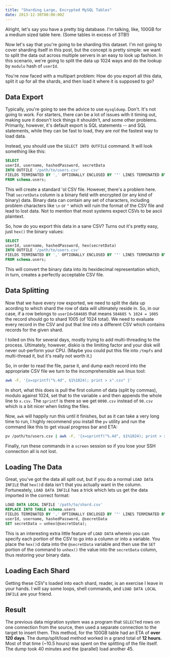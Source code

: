 ```yaml
---
title: "Sharding Large, Encrypted MySQL Tables"
date: 2013-12-30T00:00:00Z
---
```


Alright, let's say you have a pretty big database. I'm talking, like, 100GB
for a medium sized table here. (Some tables in excess of 3TB!)

Now let's say that you're going to be sharding this dataset. I'm not going to
cover sharding itself in this post, but the concept is pretty simple: we want
to split the data out across multiple servers in an easy to look up fashion. In
this scenario, we're going to split the data up 1024 ways and do the lookup by
`modulo` hash of `userId`.

You're now faced with a multipart problem: How do you export all this data,
split it up for all the shards, and then load it where it is supposed to go?

## Data Export

Typically, you're going to see the advice to use `mysqldump`. Don't. It's not
going to work. For starters, there can be a lot of issues with it timing out,
making sure it doesn't lock things it shouldn't, and some other problems.
Primarily, however, it's default export is SQL statements -- and SQL statements,
while they can be fast to load, they are *not* the fastest way to load data.

Instead, you should use the `SELECT INTO OUTFILE` command. It will look
something like this:

```sql
SELECT
userId, username, hashedPassword, secretData
INTO OUTFILE '/path/to/users.csv'
FIELDS TERMINATED BY ',' OPTIONALLY ENCLOSED BY '"' LINES TERMINATED BY '\n'
FROM schema.users;
```

This will create a standard 'ol CSV file. However, there's a problem here. That
`secretData` column is a binary field with encrypted (or any kind of binary)
data. Binary data can contain any set of characters, including problem
characters like `\n` or `"` which will ruin the format of the CSV file and lead
to lost data. Not to mention that most systems expect CSVs to be ascii
plaintext.

So, how do you export this data in a sane CSV? Turns out it's pretty easy,
just `hex()` the binary values:

```sql
SELECT
userId, username, hashedPassword, hex(secretData)
INTO OUTFILE '/path/to/users.csv'
FIELDS TERMINATED BY ',' OPTIONALLY ENCLOSED BY '"' LINES TERMINATED BY '\n'
FROM schema.users;
```

This will convert the binary data into its hexidecimal representation which,
in turn, creates a perfectly acceptable CSV file.

## Data Splitting

Now that we have every row exported, we need to split the data up acording to
which shard the row of data will ultimately reside in. So, in our case, if a
row belongs to `userId=584685` that means `584685 % 1024 = 1005` the record
should go to shard 1005 (of 1024 total). We need to evaluate every record in
the CSV and put that line into a different CSV which contains records for
the given shard.

I toiled on this for several days, mostly trying to add multi-threading to the
process. Ultimately, however, diskio is the limiting factor and your disk will
never out-perform your CPU. (Maybe you could put this file into `/tmpfs` and
multi-thread it, but it's really not worth it.)

So, in order to read the file, parse it, and dump each record into the
appropriate CSV file we turn to the incomprehensible `awk` linux tool:

```bash
awk -F, '{x=sprintf("%.4d", $1%1024); print > x".csv" }'
```

In short, what this does is pull the first column of data (split by commas),
modulo against 1024, set that to the variable `x` and then appends the whole
line to `x.csv`. The `sprintf` is there so we get `0090.csv` instead of `90.csv`
which is a bit nicer when listing the files.

Now, `awk` will happily run this until it finishes, but as it can take a very
long time to run, I highly recommend you install the `pv` utility and run the
command like this to get visual progress bar and ETA:

```bash
pv /path/to/users.csv | awk -F, '{x=sprintf("%.4d", $1%1024); print > x".csv" }'
```

Finally, run these commands in a `screen` session so if you lose your SSH
connection all is not lost.

## Loading The Data

Great, you've got the data all split out, but if you do a normal `LOAD DATA INFILE`
that `hex()`d data isn't that you actually want in the column. Fortuneately,
`LOAD DATA INFILE` has a trick which lets us get the data imported in the
correct format:

```sql
LOAD DATA LOCAL INFILE '/path/to/shard.csv'
REPLACE INTO TABLE schema.users
FIELDS TERMINATED BY ',' OPTIONALLY ENCLOSED BY '"' LINES TERMINATED BY '\n'
userId, username, hashedPassword, @secretData
SET secretData = unhex(@secretData);
```

This is an interesting extra little feature of `LOAD DATA` wherein you can
specify each portion of the CSV to go into a column or into a variable. You
place the `hex()`d data into the `@secretData` variable and then use the `SET`
portion of the command to `unhex()` the value into the `secretData` column,
thus restoring your binary data.

## Loading Each Shard

Getting these CSV's loaded into each shard, reader, is an exercise I leave in
your hands. I will say some loops, shell commands, and `LOAD DATA LOCAL INFILE`
are your friend.

## Result

The previous data migration system was a program that `SELECT`ed rows on one
connection from the source, then used a separate connection to the target
to insert them. This method, for the 100GB table had an ETA of **over 120 days**.
The dump/split/load method worked in a grand total of **12 hours.** Most of that
time (~10.5 hours) was spent on the splitting of the file itself. The dump took
40 minutes and the (parallel) load another 45.